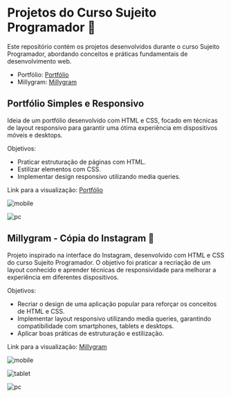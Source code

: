 # Projetos do Curso Sujeito Programador 🚀
Este repositório contém os projetos desenvolvidos durante o curso Sujeito Programador, abordando conceitos e práticas fundamentais de desenvolvimento web.

- Portfólio: [Portfólio](https://emillymoitinho.github.io/sujeito_programador/projeto_portfolio/)
- Millygram: [Millygram](https://emillymoitinho.github.io/sujeito_programador/millygram/)


## Portfólio Simples e Responsivo
Ideia de um portfólio desenvolvido com HTML e CSS, focado em técnicas de layout responsivo para garantir uma ótima experiência em dispositivos móveis e desktops.

Objetivos:
- Praticar estruturação de páginas com HTML.
- Estilizar elementos com CSS.
- Implementar design responsivo utilizando media queries.

Link para a visualização:  [Portfólio](https://emillymoitinho.github.io/sujeito_programador/projeto_portfolio/)

![mobile](/projeto_portfolio/img/mobile.jpeg)

![pc](/projeto_portfolio/img/desktop.jpeg)


## Millygram - Cópia do Instagram 📸
Projeto inspirado na interface do Instagram, desenvolvido com HTML e CSS do curso Sujeito Programador. O objetivo foi praticar a recriação de um layout conhecido e aprender técnicas de responsividade para melhorar a experiência em diferentes dispositivos.

Objetivos:
- Recriar o design de uma aplicação popular para reforçar os conceitos de HTML e CSS.
- Implementar layout responsivo utilizando media queries, garantindo compatibilidade com smartphones, tablets e desktops.
- Aplicar boas práticas de estruturação e estilização.

Link para a visualização: [Millygram](https://emillymoitinho.github.io/sujeito_programador/millygram/)

![mobile](/millygram/img/millygram-mobile.jpeg)

![tablet](/millygram/img/millygram-tablet.jpeg)

![pc](/millygram/img/millygram-computer.jpeg)






 
